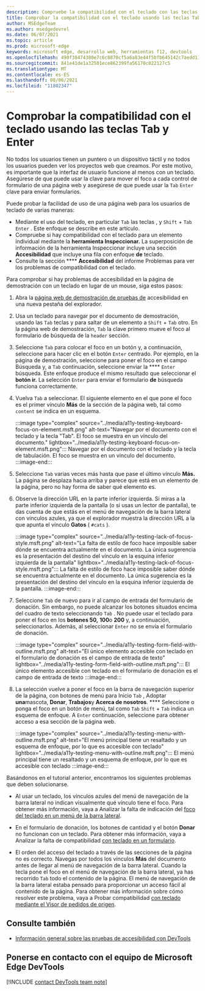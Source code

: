 ```yaml
---
description: Compruebe la compatibilidad con el teclado con las teclas Tab y Enter.
title: Comprobar la compatibilidad con el teclado usando las teclas Tab y Enter
author: MSEdgeTeam
ms.author: msedgedevrel
ms.date: 06/07/2021
ms.topic: article
ms.prod: microsoft-edge
keywords: microsoft edge, desarrollo web, herramientas f12, devtools
ms.openlocfilehash: 490f38474380e7c6c8870cf5a6a83e44f5bfb645142c7aedd110529e97ed3675
ms.sourcegitcommit: 841e41de1a32501ece862399fa56170c022127c5
ms.translationtype: MT
ms.contentlocale: es-ES
ms.lasthandoff: 08/06/2021
ms.locfileid: "11802347"
---
```

# <a name="check-for-keyboard-support-by-using-the-tab-and-enter-keys"></a>Comprobar la compatibilidad con el teclado usando las teclas Tab y Enter


No todos los usuarios tienen un puntero o un dispositivo táctil y no todos los usuarios pueden ver los proyectos web que creamos.  Por este motivo, es importante que la interfaz de usuario funcione al menos con un teclado.  Asegúrese de que puede usar la clave para mover el foco a cada control de formulario de una página web y asegúrese de que puede usar la `Tab` `Enter` clave para enviar formularios.

Puede probar la facilidad de uso de una página web para los usuarios de teclado de varias maneras:
*  Mediante el uso del teclado, en particular `Tab` las teclas , y `Shift` + `Tab` `Enter` .  Este enfoque se describe en este artículo.
*  Compruebe si hay compatibilidad con el teclado para un elemento individual mediante la **herramienta Inspeccionar.**  La superposición de información de la herramienta Inspeccionar incluye una sección **Accesibilidad** que incluye una fila con enfoque **de** teclado.  
*  Consulte la sección **** **Accesibilidad** del informe Problemas para ver los problemas de compatibilidad con el teclado.

Para comprobar si hay problemas de accesibilidad en la página de demostración con un teclado en lugar de un mouse, siga estos pasos:

1.  Abra la [página web de demostración de pruebas de][DevToolsA11yErrorsDemopage] accesibilidad en una nueva pestaña del explorador.

1.  Usa un teclado para navegar por el documento de demostración, usando las `Tab` teclas y para saltar de un elemento a `Shift` + `Tab` otro.  En la página web de demostración, `Tab` la clave primero mueve el foco al formulario de búsqueda de la `header` sección.

1.  Seleccione `Tab` para colocar el foco en un botón y, a continuación, seleccione para hacer clic en el botón `Enter` centrado.  Por ejemplo, en la página de demostración, seleccione para poner el foco en el campo Búsqueda y, a `Tab` continuación, seleccione enviar la **** `Enter` búsqueda.  Este enfoque produce el mismo resultado que seleccionar el **botón ir.**  La selección `Enter` para enviar el formulario **de** búsqueda funciona correctamente.

1.  Vuelva `Tab` a seleccionar.  El siguiente elemento en el que pone el foco es el primer vínculo **Más** de la sección de la página web, tal como `content` se indica en un esquema.
    
    :::image type="complex" source="../media/a11y-testing-keyboard-focus-on-element.msft.png" alt-text="Navegar por el documento con el teclado y la tecla "Tab". El foco se muestra en un vínculo del documento." lightbox="../media/a11y-testing-keyboard-focus-on-element.msft.png":::
        Navegar por el documento con el teclado y la tecla de tabulación. El foco se muestra en un vínculo del documento.
    :::image-end:::
    
1.  Seleccione `Tab` varias veces más hasta que pase el último vínculo **Más.**  La página se desplaza hacia arriba y parece que está en un elemento de la página, pero no hay forma de saber qué elemento es.

1.  Observe la dirección URL en la parte inferior izquierda.  Si miras a la parte inferior izquierda de la pantalla (o si usas un lector de pantalla), te das cuenta de que estás en el menú de navegación de la barra lateral con vínculos azules, ya que el explorador muestra la dirección URL a la que apunta el vínculo **Gatos** ( `#cats` ).

    :::image type="complex" source="../media/a11y-testing-lack-of-focus-style.msft.png" alt-text="La falta de estilo de foco hace imposible saber dónde se encuentra actualmente en el documento. La única sugerencia es la presentación del destino del vínculo en la esquina inferior izquierda de la pantalla" lightbox="../media/a11y-testing-lack-of-focus-style.msft.png":::
        La falta de estilo de foco hace imposible saber dónde se encuentra actualmente en el documento. La única sugerencia es la presentación del destino del vínculo en la esquina inferior izquierda de la pantalla.
    :::image-end:::

1.  Seleccione `Tab` de nuevo para ir al campo de entrada del formulario de donación.  Sin embargo, no puede alcanzar los botones situados encima del cuadro de texto seleccionando `Tab` . No puede usar el teclado para poner el foco en los **botones 50,** **100**o **200** y, a continuación, seleccionarlos.  Además, al seleccionar `Enter` no se envía el formulario de donación.

    :::image type="complex" source="../media/a11y-testing-form-field-with-outline.msft.png" alt-text="El único elemento accesible con teclado en el formulario de donación es el campo de entrada de texto" lightbox="../media/a11y-testing-form-field-with-outline.msft.png":::
        El único elemento accesible con teclado en el formulario de donación es el campo de entrada de texto
    :::image-end:::
    
1.  La selección vuelve a poner el foco en la barra de navegación superior de la página, con botones de menú para Inicio `Tab` , Adoptar **una**mascota, **Donar**, **Trabajos**y **Acerca de nosotros**. ****  Seleccione o ponga el foco en un botón de menú, tal como `Tab` `Shift` + `Tab` indica un esquema de enfoque.  A `Enter` continuación, seleccione para obtener acceso a esa sección de la página web.

    :::image type="complex" source="../media/a11y-testing-menu-with-outline.msft.png" alt-text="El menú principal tiene un resaltado y un esquema de enfoque, por lo que es accesible con teclado" lightbox="../media/a11y-testing-menu-with-outline.msft.png":::
        El menú principal tiene un resaltado y un esquema de enfoque, por lo que es accesible con teclado
    :::image-end:::
    
Basándonos en el tutorial anterior, encontramos los siguientes problemas que deben solucionarse.

*  Al usar un teclado, los vínculos azules del menú de navegación de la barra lateral no indican visualmente qué vínculo tiene el foco.  Para obtener más información, vaya a Analizar la falta de indicación del [foco del teclado en un menú de la barra lateral](test-analyze-no-focus-indicator.md).

*  En el formulario de donación, los botones de cantidad y el botón **Donar** no funcionan con un teclado.  Para obtener más información, vaya a Analizar la falta de compatibilidad [con teclado en un formulario](test-analyze-no-keyboard-support.md).

*  El orden del acceso del teclado a través de las secciones de la página no es correcto.  Navegas por todos los vínculos **Más** del documento antes de llegar al menú de navegación de la barra lateral.  Cuando la tecla pone el foco en el menú de navegación de la barra lateral, ya has recorrido `Tab` todo el contenido de la página. El menú de navegación de la barra lateral estaba pensado para proporcionar un acceso fácil al contenido de la página.  Para obtener más información sobre cómo resolver este problema, vaya a Probar compatibilidad [con teclado mediante el Visor de pedidos de origen](test-tab-key-source-order-viewer.md).


## <a name="see-also"></a>Consulte también

*  [Información general sobre las pruebas de accesibilidad con DevTools](accessibility-testing-in-devtools.md)


## <a name="getting-in-touch-with-the-microsoft-edge-devtools-team"></a>Ponerse en contacto con el equipo de Microsoft Edge DevTools  

[!INCLUDE [contact DevTools team note](../includes/contact-devtools-team-note.md)]  


<!-- links -->
[DevToolsA11yErrorsDemopage]: https://microsoftedge.github.io/DevToolsSamples/a11y-testing/page-with-errors.html "Página web de demostración de pruebas de accesibilidad | GitHub"
